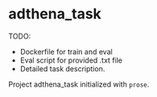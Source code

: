 # adthena_task

TODO:

* Dockerfile for train and eval
* Eval script for provided .txt file
* Detailed task description.

Project adthena_task initialized with `prose`.
